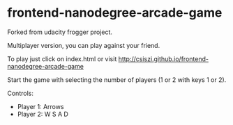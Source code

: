 frontend-nanodegree-arcade-game
===============================

Forked from udacity frogger project.

Multiplayer version, you can play against your friend.

To play just click on index.html or visit
http://csiszi.github.io/frontend-nanodegree-arcade-game

Start the game with selecting the number of players (1 or 2 with keys 1 or 2).

Controls:
- Player 1: Arrows
- Player 2: W S A D